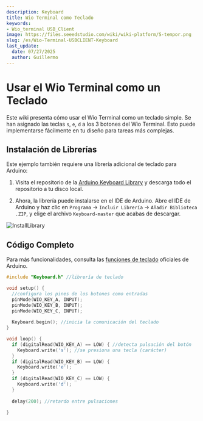 ```yaml
---
description: Keyboard
title: Wio Terminal como Teclado
keywords:
- Wio_terminal USB_Client
image: https://files.seeedstudio.com/wiki/wiki-platform/S-tempor.png
slug: /es/Wio-Terminal-USBCLIENT-Keyboard
last_update:
  date: 07/27/2025
  author: Guillermo
---
```


# Usar el Wio Terminal como un Teclado

Este wiki presenta cómo usar el Wio Terminal como un teclado simple. Se han asignado las teclas `s`, `e`, `d` a los 3 botones del Wio Terminal. Esto puede implementarse fácilmente en tu diseño para tareas más complejas.

## Instalación de Librerías

Este ejemplo también requiere una librería adicional de teclado para Arduino:

1. Visita el repositorio de la [Arduino Keyboard Library](https://github.com/arduino-libraries/Keyboard) y descarga todo el repositorio a tu disco local.

2. Ahora, la librería puede instalarse en el IDE de Arduino. Abre el IDE de Arduino y haz clic en `Programa` -> `Incluir Librería` -> `Añadir Biblioteca .ZIP`, y elige el archivo `Keyboard-master` que acabas de descargar.

![InstallLibrary](https://files.seeedstudio.com/wiki/Wio-Terminal/img/Xnip2019-11-21_15-50-13.jpg)

## Código Completo

Para más funcionalidades, consulta las [funciones de teclado](https://www.arduino.cc/reference/en/language/functions/usb/keyboard/) oficiales de Arduino.

```cpp
#include "Keyboard.h" //librería de teclado

void setup() { 
  //configura los pines de los botones como entradas
  pinMode(WIO_KEY_A, INPUT);
  pinMode(WIO_KEY_B, INPUT);
  pinMode(WIO_KEY_C, INPUT);
  
  Keyboard.begin(); //inicia la comunicación del teclado
}

void loop() {  
  if (digitalRead(WIO_KEY_A) == LOW) { //detecta pulsación del botón
    Keyboard.write('s'); //se presiona una tecla (carácter)
  }
  if (digitalRead(WIO_KEY_B) == LOW) {   
    Keyboard.write('e'); 
  }  
  if (digitalRead(WIO_KEY_C) == LOW) {        
    Keyboard.write('d');  
  } 
  
  delay(200); //retardo entre pulsaciones
  
}
```